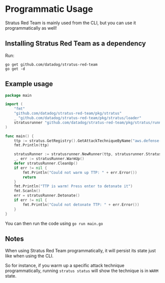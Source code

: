 # Programmatic Usage

Stratus Red Team is mainly used from the CLI, but you can use it programmatically as well!

## Installing Stratus Red Team as a dependency

Run:

```
go get github.com/datadog/stratus-red-team
go get -d
```

## Example usage

```go
package main

import (
	"fmt"
	"github.com/datadog/stratus-red-team/pkg/stratus"
	_ "github.com/datadog/stratus-red-team/pkg/stratus/loader"
	stratusrunner "github.com/datadog/stratus-red-team/pkg/stratus/runner"
)

func main() {
	ttp := stratus.GetRegistry().GetAttackTechniqueByName("aws.defense-evasion.stop-cloudtrail")
	fmt.Println(ttp)

	stratusRunner := stratusrunner.NewRunner(ttp, stratusrunner.StratusRunnerNoForce)
	_, err := stratusRunner.WarmUp()
	defer stratusRunner.CleanUp()
	if err != nil {
		fmt.Println("Could not warm up TTP: " + err.Error())
		return
	}
	fmt.Println("TTP is warm! Press enter to detonate it")
	fmt.Scanln()
	err = stratusRunner.Detonate()
	if err != nil {
		fmt.Println("Could not detonate TTP: " + err.Error())
	}
}
```

You can then run the code using `go run main.go`

## Notes

When using Stratus Red Team programmatically, it will persist its state just like when using the CLI. 

So for instance, if you warm up a specific attack technique programmatically, running `stratus status` will show the technique is in `WARM` state.